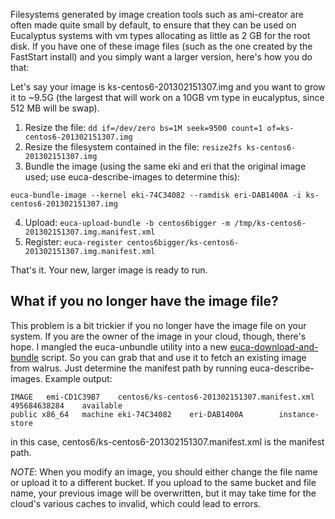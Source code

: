 Filesystems generated by image creation tools such as ami-creator are often made quite small by default, to ensure that they can be used on Eucalyptus systems with vm types allocating as little as 2 GB for the root disk.  If you have one of these image files (such as the one created by the FastStart install) and you simply want a larger version, here's how you do that:

Let's say your image is ks-centos6-201302151307.img and you want to grow it to ~9.5G (the largest that will work on a 10GB vm type in eucalyptus, since 512 MB will be swap).  

1. Resize the file: `dd if=/dev/zero bs=1M seek=9500 count=1 of=ks-centos6-201302151307.img`
2. Resize the filesystem contained in the file: `resize2fs ks-centos6-201302151307.img`
3. Bundle the image (using the same eki and eri that the original image used; use euca-describe-images to determine this):
```
euca-bundle-image --kernel eki-74C34082 --ramdisk eri-DAB1400A -i ks-centos6-201302151307.img
```
4. Upload: `euca-upload-bundle -b centos6bigger -m /tmp/ks-centos6-201302151307.img.manifest.xml`
5. Register: `euca-register centos6bigger/ks-centos6-201302151307.img.manifest.xml`

That's it.  Your new, larger image is ready to run.

## What if you no longer have the image file?

This problem is a bit trickier if you no longer have the image file on your system.  If you are the owner of the image in your cloud, though, there's hope.  I mangled the euca-unbundle utility into a new [euca-download-and-bundle](https://raw.github.com/eucalyptus/silvereye/master/scripts/euca-download-and-unbundle) script.  So you can grab that and use it to fetch an existing image from walrus.  Just determine the manifest path by running euca-describe-images.  Example output:

```
IMAGE	emi-CD1C39B7	centos6/ks-centos6-201302151307.manifest.xml	495684638284	available	
public x86_64	machine	eki-74C34082	eri-DAB1400A		instance-store
```

in this case, centos6/ks-centos6-201302151307.manifest.xml is the manifest path.

*NOTE*: When you modify an image, you should either change the file name or upload it to a different bucket.  If you upload to the same bucket and file name, your previous image will be overwritten, but it may take time for the cloud's various caches to invalid, which could lead to errors.
